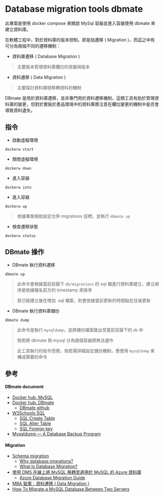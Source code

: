 # Database migration tools dbmate

此專案是使用 docker compose 來開啟 MySql 容器並進入容器使用 dbmate 來建立資料庫。

在軟體工程中，對於資料庫的版本控制，即是指遷移 ( Migration )，而這之中有可分為兩個不同的遷移機制：

+ 資料庫遷移 ( Database Migration )
> 主要版本管理資料庫欄位的改變與版本

+ 資料遷移 ( Data Migration )
> 主要探討資料庫間移轉資料的機制

DBmate 是用於資料庫遷移，並非專門用於資料遷移機制，這類工具有助於管理資料庫的變更，但對於實裝於產品環境中的資料庫應注意在欄位變更的機制中是否會導致資料遺失。

## 指令

+ 啟動虛擬環境
```
dockerw start
```

+ 關閉虛擬環境
```
dockerw down
```

+ 進入容器
```
dockerw into
```

+ 進入容器
```
dockerw up
```
> 依據專案相依設定合併 migrations 目標，並執行 ```dbmate up```

+ 檢查遷移狀態
```
dockerw status
```

## DBmate 操作

+ DBmate 執行資料遷移
```
dbmate up
```
> 此命令會根據當前目錄下 ```db/migrations``` 的 sql 檔進行資料庫建立，建立順序是依據檔名前方的 timestamp 來排序
>
> 若已經建立後在增加 .sql 檔案，則會依據當前更新的時間點在往後更新

+ DBmate 執行資料庫備份
```
dbmate dump
```
> 此命令是執行 ```mysqldump```，並將備份檔案匯出至當前目錄下的 ```db``` 中
>
> 倘若將 dbmate 與 mysql 分為兩個容器將無法運作
>
> 此工具執行的指令受限，倘若需詳細設定備份機制，應使用 ```mysqldump``` 來構成需要的命令

## 參考

#### DBmate document

+ [Docker hub: MySQL](https://hub.docker.com/_/mysql)
+ [Docker hub: DBmate](https://hub.docker.com/r/amacneil/dbmate)
    - [DBmate github](https://github.com/amacneil/dbmate)
+ [W3Schools SQL](https://www.w3schools.com/sql/default.asp)
    - [SQL Create Table](https://www.w3schools.com/sql/sql_create_table.asp)
    - [SQL Alter Table](https://www.w3schools.com/sql/sql_alter.asp)
    - [SQL Foreign key](https://www.w3schools.com/sql/sql_foreignkey.asp)
+ [Mysqldump — A Database Backup Program](https://dev.mysql.com/doc/refman/8.0/en/mysqldump.html)

#### Migration

+ [Schema migration](https://en.wikipedia.org/wiki/Schema_migration)
    - [Why database migrations?](https://flywaydb.org/documentation/getstarted/why)
    - [What Is Database Migration?](https://dzone.com/articles/what-is-database-migration)
+ [使用 DMS 在線上將 MySQL 移轉至適用於 MySQL 的 Azure 資料庫](https://docs.microsoft.com/zh-tw/azure/dms/tutorial-mysql-azure-mysql-online)
    - [Azure Database Migration Guide](https://datamigration.microsoft.com/)
+ [MBA 智庫：資料遷移 ( Data Migration )](https://wiki.mbalib.com/zh-tw/%E6%95%B0%E6%8D%AE%E8%BF%81%E7%A7%BB)
+ [How To Migrate a MySQL Database Between Two Servers](https://www.digitalocean.com/community/tutorials/how-to-migrate-a-mysql-database-between-two-servers)

